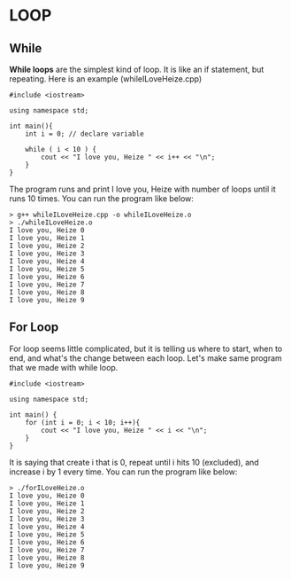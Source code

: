 # LOOP
## While
**While loops** are the simplest kind of loop. It is like an if statement, but repeating.
Here is an example (whileILoveHeize.cpp)
```
#include <iostream>

using namespace std;

int main(){
	int i = 0; // declare variable

	while ( i < 10 ) {
		cout << "I love you, Heize " << i++ << "\n";
	}
}
```

The program runs and print I love you, Heize with number of loops until it runs 10 times.
You can run the program like below:
```
> g++ whileILoveHeize.cpp -o whileILoveHeize.o
> ./whileILoveHeize.o
I love you, Heize 0
I love you, Heize 1
I love you, Heize 2
I love you, Heize 3
I love you, Heize 4
I love you, Heize 5
I love you, Heize 6
I love you, Heize 7
I love you, Heize 8
I love you, Heize 9
```

## For Loop
For loop seems little complicated, but it is telling us where to start, when to end, and what's the change between each loop.
Let's make same program that we made with while loop.
```
#include <iostream>

using namespace std;

int main() {
	for (int i = 0; i < 10; i++){
		cout << "I love you, Heize " << i << "\n";
	}
}
```

It is saying that create i that is 0, repeat until i hits 10 (excluded), and increase i by 1 every time.
You can run the program like below:
```
> ./forILoveHeize.o
I love you, Heize 0
I love you, Heize 1
I love you, Heize 2
I love you, Heize 3
I love you, Heize 4
I love you, Heize 5
I love you, Heize 6
I love you, Heize 7
I love you, Heize 8
I love you, Heize 9
```
